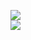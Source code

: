 [![](https://img.shields.io/badge/Made%20With-Github%20Spray-lightgrey.svg?style=for-the-badge&logo=github)](https://github.com/Annihil/github-spray#1270)  
[![](https://i.imgur.com/2DrTn0Z.gif)](https://github.com/Annihil/github-spray)